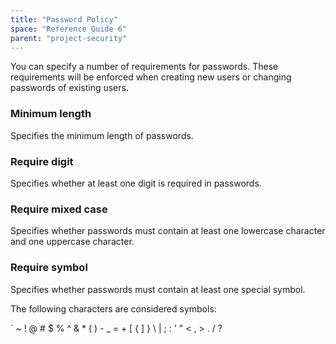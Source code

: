```yaml
---
title: "Password Policy"
space: "Reference Guide 6"
parent: "project-security"
---
```



You can specify a number of requirements for passwords. These requirements will be enforced when creating new users or changing passwords of existing users.

### Minimum length

Specifies the minimum length of passwords.

### Require digit

Specifies whether at least one digit is required in passwords.

### Require mixed case

Specifies whether passwords must contain at least one lowercase character and one uppercase character.

### Require symbol

Specifies whether passwords must contain at least one special symbol.

The following characters are considered symbols:

` ~ ! @ # $ % ^ & * ( ) - _ = + [ { ] } \ | ; : ' " < , > . / ?
